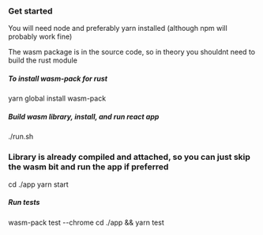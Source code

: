 

### Get started 
You will need node and preferably yarn installed (although npm will probably work fine)

The wasm package is in the source code, so in theory you shouldnt need to build the rust module

##### To install wasm-pack for rust
yarn global install wasm-pack

##### Build wasm library, install, and run react app 
./run.sh

### Library is already compiled and attached, so you can just skip the wasm bit and run the app if preferred
cd ./app
yarn start


##### Run tests
wasm-pack test --chrome
cd ./app && yarn test
